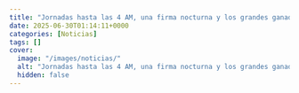 ```yaml
---
title: "Jornadas hasta las 4 AM, una firma nocturna y los grandes ganadores - la historia de la venta de Talana"
date: 2025-06-30T01:14:11+0000
categories: [Noticias]
tags: []
cover:
  image: "/images/noticias/"
  alt: "Jornadas hasta las 4 AM, una firma nocturna y los grandes ganadores - la historia de la venta de Talana"
  hidden: false
---
```



